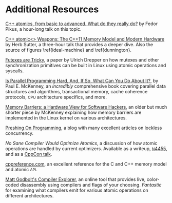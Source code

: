 # Additional Resources

[C++ atomics, from basic to advanced. What do they really do?](https://www.youtube.com/watch?v=ZQFzMfHIxng)
by Fedor Pikus,
a hour-long talk on this topic.

[C++ atomic<> Weapons: The C++11 Memory Model and Modern Hardware](https://channel9.msdn.com/Shows/Going+Deep/Cpp-and-Beyond-2012-Herb-Sutter-atomic-Weapons-1-of-2)
by Herb Sutter,
a three-hour talk that provides a deeper dive.
Also the source of figures \ref{ideal-machine} and \ref{dunnington}.<!--FIXME-->

[Futexes are Tricky](https://www.akkadia.org/drepper/futex.pdf),
a paper by Ulrich Drepper on how mutexes and other synchronization primitives can be built in Linux using atomic operations and syscalls.

[Is Parallel Programming Hard, And, If So, What Can You Do About It?](https://www.kernel.org/pub/linux/kernel/people/paulmck/perfbook/perfbook.html),
by Paul E. McKenney,
an *incredibly* comprehensive book covering parallel data structures and
algorithms, transactional memory, cache coherence protocols,
<small>CPU</small> architecture specifics, and more.

[Memory Barriers: a Hardware View for Software Hackers](http://www.rdrop.com/~paulmck/scalability/paper/whymb.2010.06.07c.pdf),
an older but much shorter piece by McKenney explaining how memory barriers are implemented
in the Linux kernel on various architectures.

[Preshing On Programming](https://preshing.com/archives/),
a blog with many excellent articles on lockless concurrency.

*No Sane Compiler Would Optimize Atomics*,
a discussion of how atomic operations are handled by current optimizers.
Available as a writeup,
[<small>N</small>4455](http://www.open-std.org/jtc1/sc22/wg21/docs/papers/2015/n4455.html), and as a
[CppCon talk](https://www.youtube.com/watch?v=IB57wIf9W1k).

[cppreference.com](https://en.cppreference.com),
an excellent reference for the C and C++ memory model and atomic <small>API</small>.

[Matt Godbolt's Compiler Explorer](https://godbolt.org/),
an online tool that provides live, color-coded disassembly using compilers and flags of your choosing.
*Fantastic* for examining what compilers emit for various atomic operations on different architectures.
